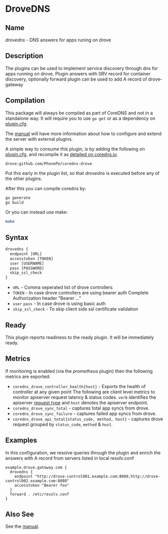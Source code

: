 # DroveDNS

## Name

*drovedns* - DNS answers for apps runing on drove

## Description

The plugins can be used to implement service discovery through dns for apps running on drove. Plugin answers with SRV record for container discovery, optionally forward plugin can be used to add A record of drove-gateway

## Compilation

This package will always be compiled as part of CoreDNS and not in a standalone way. It will require you to use `go get` or as a dependency on [plugin.cfg](https://github.com/coredns/coredns/blob/master/plugin.cfg).

The [manual](https://coredns.io/manual/toc/#what-is-coredns) will have more information about how to configure and extend the server with external plugins.

A simple way to consume this plugin, is by adding the following on [plugin.cfg](https://github.com/coredns/coredns/blob/master/plugin.cfg), and recompile it as [detailed on coredns.io](https://coredns.io/2017/07/25/compile-time-enabling-or-disabling-plugins/#build-with-compile-time-configuration-file).

~~~
drove:github.com/PhonePe/coredns-drove
~~~

Put this early in the plugin list, so that *drovedns* is executed before any of the other plugins.

After this you can compile coredns by:

``` sh
go generate
go build
```

Or you can instead use make:

``` sh
make
```

## Syntax

~~~ txt
drovedns {
  endpoint [URL]
  accesstoken [TOKEN]
  user [USERNAME]
  pass [PASSWORD]
  skip_ssl_check
}
~~~
* `URL` - Comma seperated list of drove controllers 
* `TOKEN` - In case drove controllers are using bearer auth Complete Authorization header "Bearer ..."
* `user` `pass` - In case drove is using basic auth
* `skip_ssl_check` - To skip client side ssl certificate validation

## Ready

This plugin reports readiness to the ready plugin. It will be immediately ready.

## Metrics

If monitoring is enabled (via the *prometheus* plugin) then the following metrics are exported:

* `coredns_drove_controller_health{host}` - Exports the health of controller at any given point
The following are client level metrics to monitor apiserver request latency & status codes. `verb` identifies the apiserver [request type](https://kubernetes.io/docs/reference/using-api/api-concepts/#single-resource-api) and `host` denotes the apiserver endpoint.
* `coredns_drove_sync_total` - captures total app syncs from drove.
* `coredns_drove_sync_failure` - captures failed app syncs from drove.
* `coredns_drove_api_total{status_code, method, host}` - captures drove request grouped by `status_code`, `method` & `host`.



## Examples

In this configuration, we resolve queries through the plugin and enrich the answers with A record from servers listed in local resolv.conf

~~~ corefile
example.drove.gateway.com {
  drovedns {
    endpoint "http://drove-control001.example.com:8080,http://drove-control002.example.com:8080"
    accesstoken "Bearer foo"
  }
  forward . /etc/resolv.conf
}
~~~


## Also See

See the [manual](https://coredns.io/manual).
